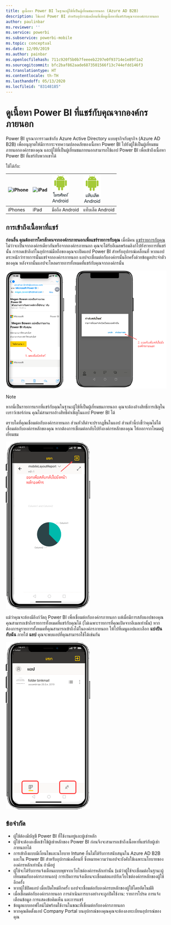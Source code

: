 ```yaml
---
title: ดูเนื้อหา Power BI ในฐานะผู้ใช้ที่เป็นผู้เยี่ยมชมภายนอก (Azure AD B2B)
description: ใช้แอป Power BI สำหรับอุปกรณ์เคลื่อนที่เพื่อดูเนื้อหาที่แชร์กับคุณจากองค์กรภายนอก
author: paulinbar
ms.reviewer: ''
ms.service: powerbi
ms.subservice: powerbi-mobile
ms.topic: conceptual
ms.date: 12/09/2019
ms.author: painbar
ms.openlocfilehash: 711c920f5b0b7feeeeb2297e0f93714e1e89f1a2
ms.sourcegitcommit: bfc2baf862aade6873501566f13c744efdd146f3
ms.translationtype: HT
ms.contentlocale: th-TH
ms.lasthandoff: 05/13/2020
ms.locfileid: "83148185"
---
```

# <a name="view-power-bi-content-shared-with-you-from-an-external-organization"></a>ดูเนื้อหา Power BI ที่แชร์กับคุณจากองค์กรภายนอก

Power BI บูรณาการรวมเข้ากับ Azure Active Directory แบบธุรกิจกับธุรกิจ (Azure AD B2B) เพื่ออนุญาตให้มีการกระจายความปลอดภัยของเนื้อหา Power BI ไปยังผู้ใช้เป็นผู้เยี่ยมชมภายนอกองค์กรของคุณ และผู้ใช้ที่เป็นผู้เยี่ยมชมภายนอกสามารถใช้แอป Power BI เพื่อเข้าถึงเนื้อหา Power BI ที่แชร์กับพวกเขาได้ 


ใช้ได้กับ:

| ![iPhone](./media/mobile-app-ssrs-kpis-mobile-on-premises-reports/iphone-logo-50-px.png) | ![iPad](./media/mobile-app-ssrs-kpis-mobile-on-premises-reports/ipad-logo-50-px.png) | ![มือถือ Android](./media/mobile-app-ssrs-kpis-mobile-on-premises-reports/android-phone-logo-50-px.png) | ![แท็บเล็ต Android](./media/mobile-app-ssrs-kpis-mobile-on-premises-reports/android-tablet-logo-50-px.png) |
|:--- |:--- |:--- |:--- |
| iPhones |iPad |มือถือ Android |แท็บเล็ต Android |

## <a name="accessing-shared-content"></a>การเข้าถึงเนื้อหาที่แชร์

**ก่อนอื่น คุณต้องการใครสักคนจากองค์กรภายนอกเพื่อแชร์รายการกับคุณ** เมื่อมีคน [แชร์รายการกับคุณ](../../collaborate-share/service-share-dashboards.md) ไม่ว่าจะเป็นจากองค์กรเดียวกันหรือจากองค์กรภายนอก คุณจะได้รับอีเมลพร้อมลิงก์ไปยังรายการที่แชร์นั้น การกดเข้าลิงก์ในอุปกรณ์มือถือของคุณจะเปิดแอป Power BI สำหรับอุปกรณ์เคลื่อนที่ หากแอปตระหนักว่ารายการนั้นแชร์จากองค์กรภายนอก แอปจะเชื่อมต่อกับองค์กรนั้นอีกครั้งด้วยข้อมูลประจำตัวของคุณ หลังจากนั้นแอปจะโหลดรายการทั้งหมดที่แชร์กับคุณจากองค์กรนั้น

![Power BI เปิดรายการที่แชร์จากอีเมล ](./media/mobile-apps-b2b/mobile-b2b-open-item-email-new.png)

> [!NOTE]
> หากนี่เป็นรายการแรกที่แชร์กับคุณในฐานะผู้ใช้ที่เป็นผู้เยี่ยมชมภายนอก คุณจะต้องอ้างสิทธิ์การเชิญในเบราว์เซอร์ก่อน คุณไม่สามารถอ้างสิทธิ์คำเชิญในแอป Power BI ได้

ตราบใดที่คุณเชื่อมต่อกับองค์กรภายนอก ส่วนหัวสีดำจะปรากฏขึ้นในแอป ส่วนหัวนี้บ่งชี้ว่าคุณไม่ได้เชื่อมต่อกับองค์กรหลักของคุณ หากต้องการเชื่อมต่อกลับไปยังองค์กรหลักของคุณ ให้ออกจากโหมดผู้เยี่ยมชม

![ส่วนหัวของผู้ใช้ที่เป็นผู้เยี่ยมชม Power BI](./media/mobile-apps-b2b/mobile-b2b-exit-home-new.png)

แม้ว่าคุณจะต้องมีลิงก์วัตถุ Power BI เพื่อเชื่อมต่อกับองค์กรภายนอก แต่เมื่อมีการสลับแอปของคุณ คุณสามารถเข้าถึงรายการทั้งหมดที่แชร์กับคุณได้ (ไม่เฉพาะรายการที่คุณเปิดจากอีเมลเท่านั้น) หากต้องการดูรายการทั้งหมดที่คุณสามารถเข้าถึงได้ในองค์กรภายนอก ให้ไปที่เมนูแอปและเลือก **แบ่งปันกับฉัน** ภายใต้ **แอป** คุณจะพบแอปที่คุณสามารถใช้ได้เช่นกัน

![เมนูแอป Power BI ในฐานะผู้ใช้ที่เป็นผู้เยี่ยมชมภายนอก](./media/mobile-apps-b2b/mobile-b2b-menu-new.png)

## <a name="limitations"></a>ข้อจำกัด

- ผู้ใช้ต้องมีบัญชี Power BI ที่ใช้งานอยู่และผู้เช่าหลัก
- ผู้ใช้จะต้องลงชื่อเข้าใช้ผู้เช่าหลักของ Power BI ก่อนจึงจะสามารถเข้าถึงเนื้อหาที่แชร์กับผู้เช่าภายนอกได้
- การเข้าถึงแบบมีเงื่อนไขและนโยบาย Intune อื่นไม่ได้รับการสนับสนุนใน Azure AD B2B และใน Power BI สำหรับอุปกรณ์เคลื่อนที่ ซึ่งหมายความว่าแอปจะบังคับใช้เฉพาะนโยบายขององค์กรหลักเท่านั้น ถ้ามีอยู่
- ผู้ใช้จะได้รับการแจ้งเตือนแบบพุชจากเว็บไซต์องค์กรหลักเท่านั้น (แม้ว่าผู้ใช้จะเชื่อมต่อในฐานะผู้เยี่ยมชมกับองค์กรภายนอก) การเปิดการแจ้งเตือนจะเชื่อมต่อแอปกับเว็บไซต์องค์กรหลักของผู้ใช้อีกครั้ง
- หากผู้ใช้ปิดแอป เมื่อเปิดใหม่อีกครั้ง แอปจะเชื่อมต่อกับองค์กรบหลักของผู้ใช้โดยอัตโนมัติ
- เมื่อเชื่อมต่อกับองค์กรภายนอก การดำเนินการบางอย่างจะถูกปิดใช้งาน: รายการโปรด การแจ้งเตือนข้อมูล การแสดงข้อคิดเห็น และการแชร์
- ข้อมูลแบบออฟไลน์ไม่พร้อมใช้งานในขณะที่เชื่อมต่อกับองค์กรภายนอก
- หากคุณติดตั้งแอป Company Portal บนอุปกรณ์ของคุณคุณจะต้องลงทะเบียนอุปกรณ์ของคุณ

